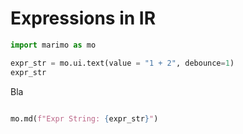 
# Expressions in IR

```python {marimo}
import marimo as mo
```

```python {marimo}
expr_str = mo.ui.text(value = "1 + 2", debounce=1)
expr_str
```

Bla

```python {marimo}

mo.md(f"Expr String: {expr_str}")
```
